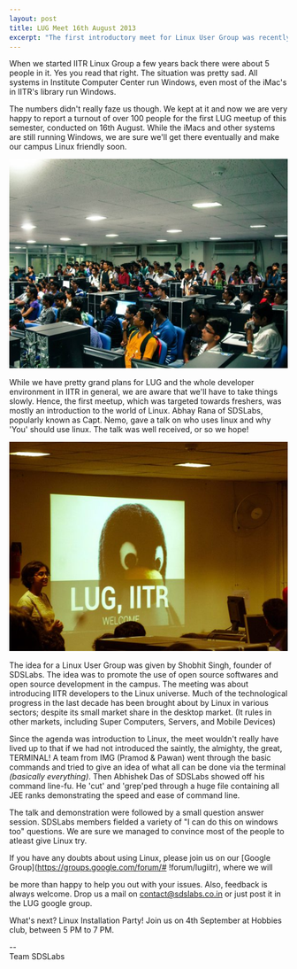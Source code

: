 ```yaml
---
layout: post
title: LUG Meet 16th August 2013
excerpt: "The first introductory meet for Linux User Group was recently held jointly by IMG &amp; SDSLabs. Here's what all happened."
---
```


When we started IITR Linux Group a few years back there were about 5 people in 
it. Yes you read that right. The situation was pretty sad. All systems in 
Institute Computer Center run Windows, even most of the iMac's in IITR's library 
run Windows.

The numbers didn't really faze us though. We kept at it and now we are very 
happy to report a turnout of over 100 people for the first LUG meetup of this
 semester, conducted on 16th August. While the iMacs and other systems are still
 running Windows, we are sure we'll get there eventually and make our campus 
Linux friendly soon.

![The Crowd ](/images/posts/lug/crowd.jpg)

While we have pretty grand plans for LUG and the whole developer environment in
 IITR in general, we are aware that we'll have to take things slowly. Hence, the
 first meetup, which was targeted towards freshers, was mostly an introduction 
to the world of Linux. Abhay Rana of SDSLabs, popularly known as Capt. Nemo, 
gave a talk on who uses linux and why 'You' should use linux. The talk was well
 received, or so we hope!

![Aarti Speaking ](/images/posts/lug/AartiLUG.jpg)

The idea for a Linux User Group was given by Shobhit Singh, founder of SDSLabs.
 The idea was to promote the use of open source softwares and open source
development in the campus. The meeting was about  introducing IITR developers
 to the Linux universe. Much of the technological progress in the last decade
 has been brought about by Linux in various sectors; despite its small market
 share in the desktop market. (It rules in other markets, including Super
 Computers, Servers, and Mobile Devices)

Since the agenda was introduction to Linux, the meet wouldn't really have lived
 up to that if we had not introduced the saintly, the almighty, the great, 
TERMINAL! A team from IMG (Pramod & Pawan) went through the basic commands 
and tried to give an idea of what all can be done via the terminal _(basically 
everything)_. Then Abhishek Das of SDSLabs showed off his command line-fu. 
He 'cut' and 'grep'ped through a huge file containing all JEE ranks 
demonstrating the speed and ease of command line.

The talk and demonstration were followed by a small question answer session. 
SDSLabs members fielded a variety of "I can do this on windows too" questions.
 We are sure we managed to convince most of the people to atleast give Linux 
try. 

If you have any doubts about using Linux, please join us on our 
[Google Group](https://groups.google.com/forum/# !forum/lugiitr), where we will 

be more than happy to help you out with your issues. Also, feedback is always 
welcome. Drop us a mail on <contact@sdslabs.co.in> or just post it in the 
LUG google group.

What's next? Linux Installation Party! Join us on 4th September at Hobbies club, 
between 5 PM to 7 PM.

--  
Team SDSLabs
